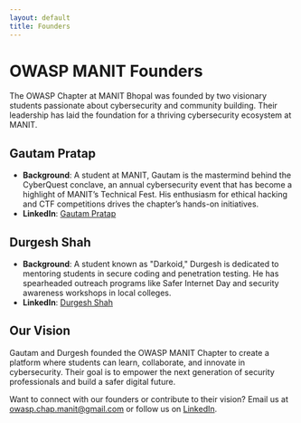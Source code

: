 ```yaml
---
layout: default
title: Founders
---
```

# OWASP MANIT Founders

The OWASP Chapter at MANIT Bhopal was founded by two visionary students passionate about cybersecurity and community building. Their leadership has laid the foundation for a thriving cybersecurity ecosystem at MANIT.

## Gautam Pratap
- **Background**: A student at MANIT, Gautam is the mastermind behind the CyberQuest conclave, an annual cybersecurity event that has become a highlight of MANIT’s Technical Fest. His enthusiasm for ethical hacking and CTF competitions drives the chapter’s hands-on initiatives.
- **LinkedIn**: [Gautam Pratap](https://www.linkedin.com/in/gautampratap/)

## Durgesh Shah
- **Background**: A student known as "Darkoid," Durgesh is dedicated to mentoring students in secure coding and penetration testing. He has spearheaded outreach programs like Safer Internet Day and security awareness workshops in local colleges.
- **LinkedIn**: [Durgesh Shah](https://www.linkedin.com/in/darkoid/)

## Our Vision
Gautam and Durgesh founded the OWASP MANIT Chapter to create a platform where students can learn, collaborate, and innovate in cybersecurity. Their goal is to empower the next generation of security professionals and build a safer digital future.

Want to connect with our founders or contribute to their vision? Email us at owasp.chap.manit@gmail.com or follow us on [LinkedIn](https://www.linkedin.com/company/owasp-manit-bhopal).